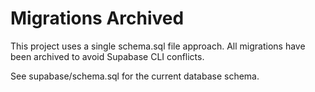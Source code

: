 # Migrations Archived

This project uses a single schema.sql file approach.
All migrations have been archived to avoid Supabase CLI conflicts.

See supabase/schema.sql for the current database schema.
